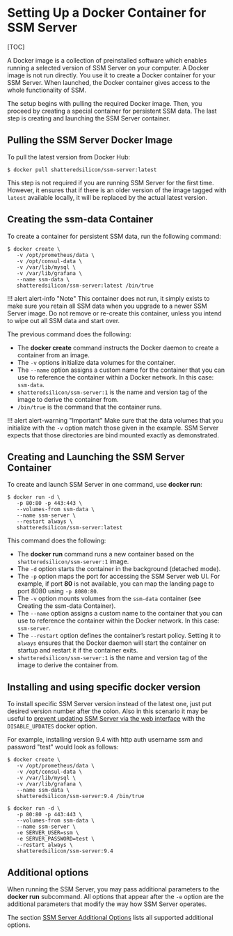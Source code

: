 # Setting Up a Docker Container for SSM Server

[TOC]

A Docker image is a collection of preinstalled software which enables running a selected version of SSM Server on your computer. A Docker image is not run directly. You use it to create a Docker container for your SSM Server. When launched, the Docker container gives access to the whole functionality of SSM.

The setup begins with pulling the required Docker image. Then, you proceed by creating a special container for persistent SSM data. The last step is creating and launching the SSM Server container.

## Pulling the SSM Server Docker Image

To pull the latest version from Docker Hub:

```
$ docker pull shatteredsilicon/ssm-server:latest
```

This step is not required if you are running SSM Server for the first time. However, it ensures that if there is an older version of the image tagged with `latest` available locally, it will be replaced by the actual latest version.

## Creating the ssm-data Container

To create a container for persistent SSM data, run the following command:

```
$ docker create \
   -v /opt/prometheus/data \
   -v /opt/consul-data \
   -v /var/lib/mysql \
   -v /var/lib/grafana \
   --name ssm-data \
   shatteredsilicon/ssm-server:latest /bin/true
```

!!! alert alert-info "Note"
    This container does not run, it simply exists to make sure you retain all SSM data when you upgrade to a newer SSM Server image.  Do not remove or re-create this container, unless you intend to wipe out all SSM data and start over.

The previous command does the following:

* The **docker create** command instructs the Docker daemon to create a container from an image.
* The `-v` options initialize data volumes for the container.
* The `--name` option assigns a custom name for the container that you can use to reference the container within a Docker network. In this case: `ssm-data`.
* `shatteredsilicon/ssm-server:1` is the name and version tag of the image to derive the container from.
* `/bin/true` is the command that the container runs.

!!! alert alert-warning "Important"
    Make sure that the data volumes that you initialize with the `-v` option match those given in the example. SSM Server expects that those directories are bind mounted exactly as demonstrated.

## Creating and Launching the SSM Server Container

To create and launch SSM Server in one command, use **docker run**:

```
$ docker run -d \
   -p 80:80 -p 443:443 \
   --volumes-from ssm-data \
   --name ssm-server \
   --restart always \
   shatteredsilicon/ssm-server:latest
```

This command does the following:

* The **docker run** command runs a new container based on the `shatteredsilicon/ssm-server:1` image.
* The `-d` option starts the container in the background (detached mode).
* The `-p` option maps the port for accessing the SSM Server web UI. For example, if port **80** is not available, you can map the landing page to port 8080 using `-p 8080:80`.
* The `-v` option mounts volumes from the `ssm-data` container (see Creating the ssm-data Container).
* The `--name` option assigns a custom name to the container that you can use to reference the container within the Docker network. In this case: `ssm-server`.
* The `--restart` option defines the container’s restart policy. Setting it to `always` ensures that the Docker daemon will start the container on startup and restart it if the container exits.
* `shatteredsilicon/ssm-server:1` is the name and version tag of the image to derive the container from.

## Installing and using specific docker version

To install specific SSM Server version instead of the latest one, just put desired version number after the colon. Also in this scenario it may be useful to [prevent updating SSM Server via the web interface](../../glossary.option.md) with the `DISABLE_UPDATES` docker option.

For example, installing version 9.4 with http auth username ssm and password "test" would look as follows:

```
$ docker create \
   -v /opt/prometheus/data \
   -v /opt/consul-data \
   -v /var/lib/mysql \
   -v /var/lib/grafana \
   --name ssm-data \
   shatteredsilicon/ssm-server:9.4 /bin/true

$ docker run -d \
   -p 80:80 -p 443:443 \
   --volumes-from ssm-data \
   --name ssm-server \
   -e SERVER_USER=ssm \
   -e SERVER_PASSWORD=test \
   --restart always \
   shatteredsilicon/ssm-server:9.4
```

## Additional options

When running the SSM Server, you may pass additional parameters to the **docker run** subcommand. All options that appear after the `-e` option are the additional parameters that modify the way how SSM Server operates.

The section [SSM Server Additional Options](../../glossary.option.md) lists all supported additional options.
